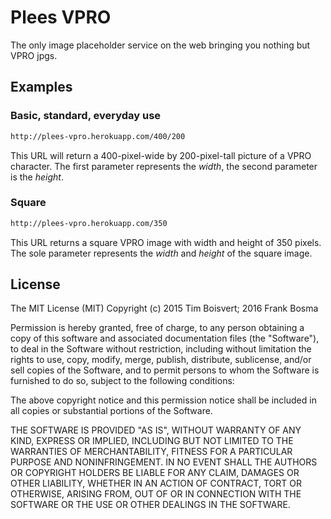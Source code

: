 # Plees VPRO

The only image placeholder service on the web bringing you nothing but VPRO jpgs.

## Examples

### Basic, standard, everyday use

```html
http://plees-vpro.herokuapp.com/400/200
```
This URL will return a 400-pixel-wide by 200-pixel-tall picture of a VPRO character. The first parameter represents the *width*, the second parameter is the *height*.

### Square

```html
http://plees-vpro.herokuapp.com/350
```
This URL returns a square VPRO image with width and height of 350 pixels. The sole parameter represents the *width* and *height* of the square image. 

## License

The MIT License (MIT)
Copyright (c) 2015 Tim Boisvert; 2016 Frank Bosma

Permission is hereby granted, free of charge, to any person obtaining a copy of this software and associated documentation files (the "Software"), to deal in the Software without restriction, including without limitation the rights to use, copy, modify, merge, publish, distribute, sublicense, and/or sell copies of the Software, and to permit persons to whom the Software is furnished to do so, subject to the following conditions:

The above copyright notice and this permission notice shall be included in all copies or substantial portions of the Software.

THE SOFTWARE IS PROVIDED "AS IS", WITHOUT WARRANTY OF ANY KIND, EXPRESS OR IMPLIED, INCLUDING BUT NOT LIMITED TO THE WARRANTIES OF MERCHANTABILITY, FITNESS FOR A PARTICULAR PURPOSE AND NONINFRINGEMENT. IN NO EVENT SHALL THE AUTHORS OR COPYRIGHT HOLDERS BE LIABLE FOR ANY CLAIM, DAMAGES OR OTHER LIABILITY, WHETHER IN AN ACTION OF CONTRACT, TORT OR OTHERWISE, ARISING FROM, OUT OF OR IN CONNECTION WITH THE SOFTWARE OR THE USE OR OTHER DEALINGS IN THE SOFTWARE.
